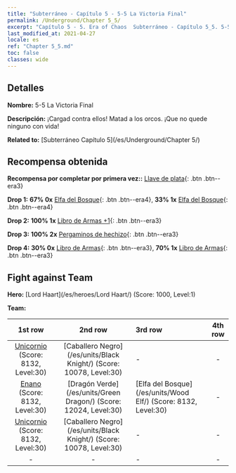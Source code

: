 ```yaml
---
title: "Subterráneo - Capítulo 5 - 5-5 La Victoria Final"
permalink: /Underground/Chapter 5_5/
excerpt: "Capítulo 5 - 5. Era of Chaos  Subterráneo - Capítulo 5_5. 5-5 La Victoria Final"
last_modified_at: 2021-04-27
locale: es
ref: "Chapter 5_5.md"
toc: false
classes: wide
---
```


## Detalles

 **Nombre:** 5-5 La Victoria Final

 **Descripción:** ¡Cargad contra ellos! Matad a los orcos. ¡Que no quede ninguno con vida!

 **Related to:** [Subterráneo Capítulo 5](/es/Underground/Chapter 5/)

## Recompensa obtenida

 **Recompensa por completar por primera vez::** [Llave de plata](/ItemsES/con_693/){: .btn .btn--era3}

 **Drop 1:** **67% 0x** [Elfa del Bosque](/ItemsES/unt_201/){: .btn .btn--era4}, **33% 1x** [Elfa del Bosque](/ItemsES/unt_201/){: .btn .btn--era4}

 **Drop 2:** **100% 1x** [Libro de Armas +1](/ItemsES/mat_25/){: .btn .btn--era3}

 **Drop 3:** **100% 2x** [Pergaminos de hechizo](/ItemsES/con_694/){: .btn .btn--era3}

 **Drop 4:** **30% 0x** [Libro de Armas](/ItemsES/mat_18/){: .btn .btn--era3}, **70% 1x** [Libro de Armas](/ItemsES/mat_18/){: .btn .btn--era3}


## Fight against Team
 **Hero:** [Lord Haart](/es/heroes/Lord Haart/) (Score: 1000, Level:1)

 **Team:**


  | 1st row | 2nd row | 3rd row | 4th row |
  |:----:|:----:|:----|:----:|
  | [Unicornio](/es/units/Unicorn/) (Score: 8132, Level:30)  | [Caballero Negro](/es/units/Black Knight/) (Score: 10078, Level:30)  | - | - |
  | [Enano](/es/units/Dwarf/) (Score: 8132, Level:30)  | [Dragón Verde](/es/units/Green Dragon/) (Score: 12024, Level:30)  | [Elfa del Bosque](/es/units/Wood Elf/) (Score: 8132, Level:30)  | - |
  | [Unicornio](/es/units/Unicorn/) (Score: 8132, Level:30)  | [Caballero Negro](/es/units/Black Knight/) (Score: 10078, Level:30)  | - | - |
  | - | - | - | - |


